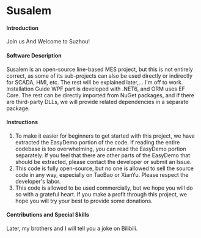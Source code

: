 # Susalem

#### Introduction
Join us And Welcome to Suzhou!

#### Software Description
Susalem is an open-source line-based MES project, but this is not entirely correct, as some of its sub-projects can also be used directly or indirectly for SCADA, HMI, etc. The rest will be explained later,... I'm off to work. Installation Guide
WPF part is developed with .NET6, and ORM uses EF Core. The rest can be directly imported from NuGet packages, and if there are third-party DLLs, we will provide related dependencies in a separate package.

#### Instructions
1. To make it easier for beginners to get started with this project, we have extracted the EasyDemo portion of the code. If reading the entire codebase is too overwhelming, you can read the EasyDemo portion separately. If you feel that there are other parts of the EasyDemo that should be extracted, please contact the developer or submit an Issue.
2. This code is fully open-source, but no one is allowed to sell the source code in any way, especially on TaoBao or XianYu. Please respect the developer's labor.
3. This code is allowed to be used commercially, but we hope you will do so with a grateful heart. If you make a profit through this project, we hope you will try your best to provide some donations.

#### Contributions and Special Skills
Later, my brothers and I will tell you a joke on Bilibili.
